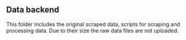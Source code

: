 ## Data backend
This folder includes the original scraped data, scripts for scraping and processing data. Due to their size the raw data files are not uploaded.
